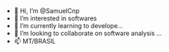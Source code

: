 - 👋 Hi, I’m @SamuelCnp   
- 👀 I’m interested in softwares
- 🌱 I’m currently learning to develope...
- 💞️ I’m looking to collaborate on 
software analysis ...
- 📫 MT/BRASIL

<!---
SamuelCnp/SamuelCnp is a ✨ special ✨ repository because its `README.md` (this file) appears on your GitHub profile.
You can click the Preview link to take a look at your changes.
--->
